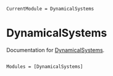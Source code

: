 ```@meta
CurrentModule = DynamicalSystems
```

# DynamicalSystems

Documentation for [DynamicalSystems](https://github.com/nishs1729/DynamicalSystems.jl).

```@index
```

```@autodocs
Modules = [DynamicalSystems]
```
